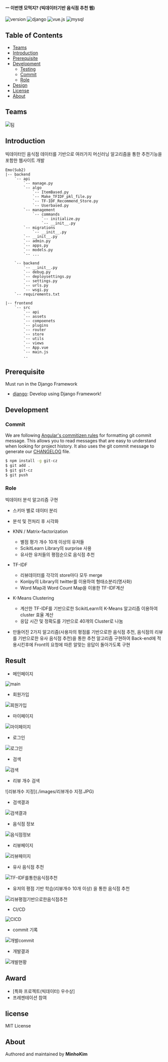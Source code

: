 #### ㅡ 이번엔 모먹지? (빅데이터기반 음식점 추천 웹)

![version](https://img.shields.io/badge/version-0.0.1-orange?)
![django](https://img.shields.io/badge/django-4.3.4-green)
![vue.js](https://img.shields.io/badge/vue.js-vue_cli_3-yellow?logo=vue.js)
![mysql](https://img.shields.io/badge/mysql-8.0-blue?logo=mysql)



## Table of Contents

- [Teams](#Teams)
- [Introduction](#introduction)
- [Prerequisite](#prerequisite)
- [Development](#development)
  - [Testing](#testing)
  - [Commit](#commit)
  - [Role](#role)
- [Design](#design)
- [License](#license)
- [About](#about)



## Teams

![팀](./images/팀.JPG)

## Introduction
빅데이터인 음식점 데이터를 기반으로 여러가지 머신러닝 알고리즘을 통한 추천기능을 포함한 웹사이트 개발

```
Emo(Sub2)
|-- backend
	`-- api
		`-- manage.py
		`-- algo
			`-- ItemBased.py
			`-- Make_TFIDF_pkl_file.py
			`-- TF-IDF_Recommend_Store.py
			`-- Userbased.py
		`-- management
			`-- commands
				`-- initialize.py
				`-- __init__.py
		`-- migrations
			`-- __init__.py
		`-- __init__.py
		`-- admin.py
		`-- apps.py
		`-- models.py
		`-- ...
		
	`-- backend
        `-- __init__.py
        `-- debug.py
        `-- deploysettings.py
        `-- settings.py
        `-- urls.py
        `-- wsgi.py
	`-- requirements.txt
	
|-- frontend
	`-- src
		`-- api
		`-- assets
		`-- compoenets
		`-- plugins
		`-- router
		`-- store
		`-- utils
		`-- views
		`-- App.vue
		`-- main.js
		..

```
## Prerequisite

Must run in the Django Framework

- [django](https://www.djangoproject.com/): Develop using Django Framework!

## Development

### Commit

We are following [Angular's commitizen rules](https://github.com/angular/angular.js/blob/master/DEVELOPERS.md#-git-commit-guidelines) for formatting git commit message. This allows you to read messages that are easy to understand when looking for project history. It also uses the git commit message to generate our [CHANGELOG](/CHANGELOG.md) file.
```bash
$ npm install -g git-cz
$ git add .
$ git git-cz
$ git push
```

### Role
빅데이터 분석 알고리즘 구현

- 스키마 별로 데이터 분리
- 분석 및 전처리 후 시각화

- KNN / Matrix-factorization
  - 별점 평가 개수 10개 이상의 유저들
  - ScikitLearn Library의 surprise 사용
  - 유사한 유저들의 평점순으로 음식점 추천
- TF-IDF
  - 리뷰데이터를 각각의 store마다 모두 merge
  - Konlpy의 Library의 twitter를 이용하여 형태소분리(명사화)
  - Word Map과 Word Count Map을 이용한 TF-IDF계산
- K-Means Clustering
  - 계산한 TF-IDF를 기반으로한 ScikitLearn의 K-Means 알고리즘 이용하여 cluster 효율 계산
  - 응답 시간 및 정확도를 기반으로 40개의 Cluster로 나눔



- 만들어진 2가지 알고리즘(사용자의 평점를 기반으로한 음식점 추천, 음식점의 리뷰를 기반으로한 유사 음식점 추천)을 통한 추천 알고리즘 구현하여 Back-end에 적용시킨후에 Front의 요청에 따른 알맞는 응답이 돌아가도록 구현



## Result

- 메인페이지

![main](./images/main.JPG)

- 회원가입

![회원가입](./images/회원가입.JPG)

- 마이페이지

![마이페이지](./images/마이페이지.JPG)

- 로그인

![로그인](./images/로그인.JPG)

- 검색

![검색](./images/검색.JPG)

- 리뷰 개수 검색

![리뷰개수 지정](./images/리뷰개수 지정.JPG)

- 검색결과

![검색결과](./images/검색결과.JPG)

- 음식점 정보

![음식점정보](./images/음식점정보.png)

- 리뷰페이지

![리뷰페이지](./images/리뷰페이지.jpg)

- 유사 음식점 추천

![TF-IDF를통한음식점추천](./images/TF-IDF를통한음식점추천.png)

- 유저의 평점 기반 학습(리뷰개수 10개 이상) 을 통한 음식점 추천

![리뷰평점기반으로한음식점추천](./images/리뷰평점기반으로한음식점추천.png)

- CI/CD

![CICD](./images/CICD.png)

- commit 기록

![개발commit](./images/개발commit.png)

- 개발결과

![개발현황](./images/개발현황.png)

## Award

- [특화 프로젝트(빅데이터) 우수상]
- 프레젠테이션 참여

## license

MIT License

## About
Authored and maintained by **MinhoKim**
